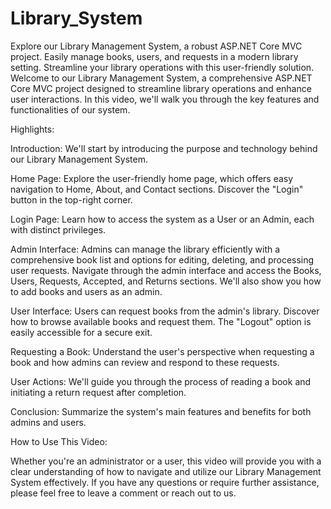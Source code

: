 # Library_System
Explore our Library Management System, a robust ASP.NET Core MVC project. Easily manage books, users, and requests in a modern library setting. Streamline your library operations with this user-friendly solution.
Welcome to our Library Management System, a comprehensive ASP.NET Core MVC project designed to streamline library operations and enhance user interactions. In this video, we'll walk you through the key features and functionalities of our system.

Highlights:

Introduction: We'll start by introducing the purpose and technology behind our Library Management System.

Home Page: Explore the user-friendly home page, which offers easy navigation to Home, About, and Contact sections. Discover the "Login" button in the top-right corner.

Login Page: Learn how to access the system as a User or an Admin, each with distinct privileges.

Admin Interface: Admins can manage the library efficiently with a comprehensive book list and options for editing, deleting, and processing user requests. Navigate through the admin interface and access the Books, Users, Requests, Accepted, and Returns sections. We'll also show you how to add books and users as an admin.

User Interface: Users can request books from the admin's library. Discover how to browse available books and request them. The "Logout" option is easily accessible for a secure exit.

Requesting a Book: Understand the user's perspective when requesting a book and how admins can review and respond to these requests.

User Actions: We'll guide you through the process of reading a book and initiating a return request after completion.

Conclusion: Summarize the system's main features and benefits for both admins and users.

How to Use This Video:

Whether you're an administrator or a user, this video will provide you with a clear understanding of how to navigate and utilize our Library Management System effectively. If you have any questions or require further assistance, please feel free to leave a comment or reach out to us.

